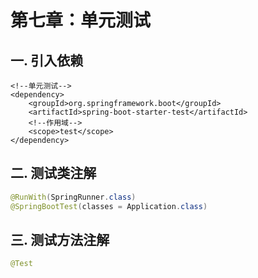 # 第七章：单元测试

## 一. 引入依赖

```pom
<!--单元测试-->
<dependency>
    <groupId>org.springframework.boot</groupId>
    <artifactId>spring-boot-starter-test</artifactId>
    <!--作用域-->
    <scope>test</scope>
</dependency>
```

## 二. 测试类注解

```java
@RunWith(SpringRunner.class)
@SpringBootTest(classes = Application.class)
```

## 三. 测试方法注解

```java
@Test
```

